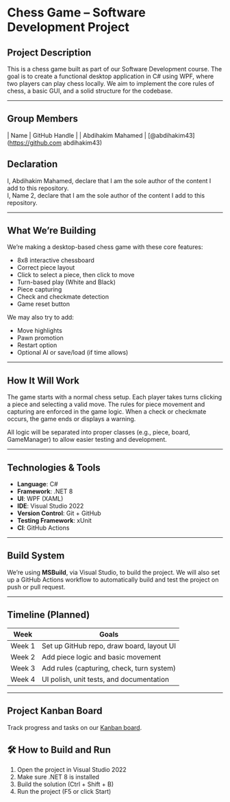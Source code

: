 

# Chess Game – Software Development Project

## Project Description

This is a chess game built as part of our Software Development course. The goal is to create a functional desktop application in C# using WPF, where two players can play chess locally. We aim to implement the core rules of chess, a basic GUI, and a solid structure for the codebase.



---

## Group Members

| Name                 | GitHub Handle          |
| Abdihakim Mahamed    | [@abdihakim43](https://github.com
abdihakim43) 
 
 
## Declaration

I, Abdihakim Mahamed, declare that I am the sole author of the content I add to this repository.  
I, Name 2, declare that I am the sole author of the content I add to this repository.  

---

##  What We’re Building

We’re making a desktop-based chess game with these core features:

- 8x8 interactive chessboard
- Correct piece layout
- Click to select a piece, then click to move
- Turn-based play (White and Black)
- Piece capturing
- Check and checkmate detection
- Game reset button

We may also try to add:
- Move highlights
- Pawn promotion
- Restart option
- Optional AI or save/load (if time allows)

---

##  How It Will Work

The game starts with a normal chess setup. Each player takes turns clicking a piece and selecting a valid move. The rules for piece movement and capturing are enforced in the game logic. When a check or checkmate occurs, the game ends or displays a warning.

All logic will be separated into proper classes (e.g., piece, board, GameManager) to allow easier testing and development.

---

## Technologies & Tools

- **Language**: C#
- **Framework**: .NET 8
- **UI**: WPF (XAML)
- **IDE**: Visual Studio 2022
- **Version Control**: Git + GitHub
- **Testing Framework**: xUnit
- **CI**: GitHub Actions

---

##  Build System

We’re using **MSBuild**, via Visual Studio, to build the project. We will also set up a GitHub Actions workflow to automatically build and test the project on push or pull request.

---

## Timeline (Planned)

| Week | Goals |
|------|-------|
| Week 1 | Set up GitHub repo, draw board, layout UI |
| Week 2 | Add piece logic and basic movement |
| Week 3 | Add rules (capturing, check, turn system) |
| Week 4 | UI polish, unit tests, and documentation |

---


##  Project Kanban Board

Track progress and tasks on our [Kanban board](https://github.com/users/abdihakim43/projects/1). 




## 🛠️ How to Build and Run

1. Open the project in Visual Studio 2022  
2. Make sure .NET 8 is installed  
3. Build the solution (Ctrl + Shift + B)  
4. Run the project (F5 or click Start)  
